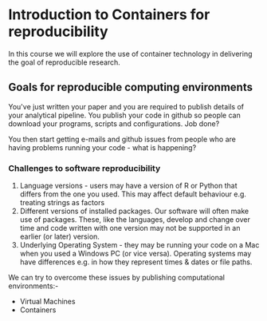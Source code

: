 # Introduction to Containers for reproducibility
In this course we will explore the use of container technology in delivering 
the goal of reproducible research.    


## Goals for reproducible computing environments   
You've just written your paper and you are required to publish details of 
your analytical pipeline. You publish your code in github so people can download
your programs, scripts and configurations. Job done?  

You then start getting e-mails and github issues from people who are having problems 
running your code - what is happening?  

### __Challenges to software reproducibility__  
1. Language versions - users may have a version of R or Python that differs from the one you 
used. This may affect default behaviour e.g. treating strings as factors   
2. Different versions of installed packages. Our software will often make use of packages. 
These, like the languages, develop and change over time and code written with one version may 
not be supported in an earlier (or later) version.   
3. Underlying Operating System - they may be running your code on a Mac when you used a Windows 
PC (or vice versa). Operating systems may have differences e.g. in how they represent times & 
dates or file paths.   

We can try to overcome these issues by publishing computational environments:-
* Virtual Machines
* Containers 

